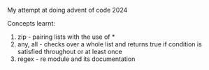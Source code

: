 My attempt at doing advent of code 2024

Concepts learnt:
1. zip - pairing lists with the use of *
2. any, all - checks over a whole list and returns true if condition is satisfied throughout or at least once
3. regex - re module and its documentation
